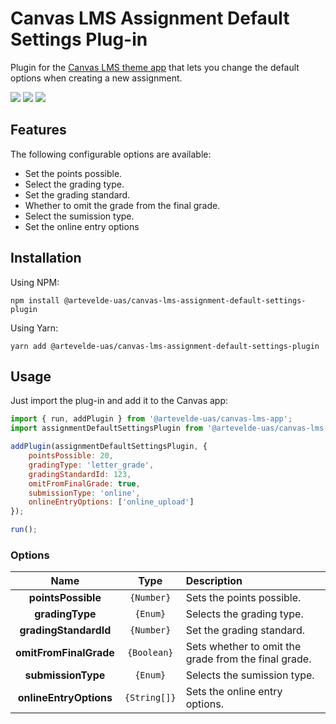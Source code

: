 # Canvas LMS Assignment Default Settings Plug-in

Plugin for the [Canvas LMS theme app](https://www.npmjs.com/package/@artevelde-uas/canvas-lms-app) that
lets you change the default options when creating a new assignment.

[![](https://img.shields.io/npm/v/@artevelde-uas/canvas-lms-assignment-default-settings-plugin.svg)](https://www.npmjs.com/package/@artevelde-uas/canvas-lms-assignment-default-settings-plugin)
[![](https://img.shields.io/github/license/artevelde-uas/canvas-lms-assignment-default-settings-plugin.svg)](https://spdx.org/licenses/ISC)
[![](https://img.shields.io/npm/dt/@artevelde-uas/canvas-lms-assignment-default-settings-plugin.svg)](https://www.npmjs.com/package/@artevelde-uas/canvas-lms-assignment-default-settings-plugin)

## Features

The following configurable options are available:

- Set the points possible.
- Select the grading type.
- Set the grading standard.
- Whether to omit the grade from the final grade.
- Select the sumission type.
- Set the online entry options

## Installation

Using NPM:

    npm install @artevelde-uas/canvas-lms-assignment-default-settings-plugin

Using Yarn:

    yarn add @artevelde-uas/canvas-lms-assignment-default-settings-plugin

## Usage

Just import the plug-in and add it to the Canvas app:

```javascript
import { run, addPlugin } from '@artevelde-uas/canvas-lms-app';
import assignmentDefaultSettingsPlugin from '@artevelde-uas/canvas-lms-assignment-default-settings-plugin';

addPlugin(assignmentDefaultSettingsPlugin, {
    pointsPossible: 20,
    gradingType: 'letter_grade',
    gradingStandardId: 123,
    omitFromFinalGrade: true,
    submissionType: 'online',
    onlineEntryOptions: ['online_upload']
});

run();
```

### Options

|        Name            |    Type      | Description                                          |
| :--------------------: | :----------: | :--------------------------------------------------- |
| **pointsPossible**     | `{Number}`   | Sets the points possible.                            |
| **gradingType**        | `{Enum}`     | Selects the grading type.                            |
| **gradingStandardId**  | `{Number}`   | Set the grading standard.                            |
| **omitFromFinalGrade** | `{Boolean}`  | Sets whether to omit the grade from the final grade. |
| **submissionType**     | `{Enum}`     | Selects the sumission type.                          |
| **onlineEntryOptions** | `{String[]}` | Sets the online entry options.                       |
